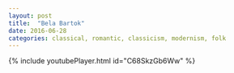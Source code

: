 ```yaml
---
layout: post
title:  "Bela Bartok"
date: 2016-06-28
categories: classical, romantic, classicism, modernism, folk
---
```

{% include youtubePlayer.html id="C68SkzGb6Ww" %}
